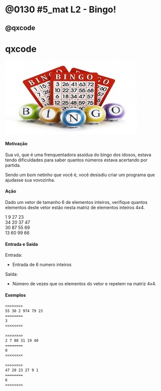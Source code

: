 # @0130 #5_mat L2 - Bingo!
## @qxcode

# qxcode

![](capa.jpg)

#### Motivação  

Sua vó, que é uma frenquentadora assídua do bingo dos idosos, estava tendo dificuldades para saber quantos números estava acertando por partida.

  

Sendo um bom netinho que você é, você desisdiu criar um programa que ajudasse sua vovozinha.

#### Ação  

Dado um vetor de tamanho 6 de elementos inteiros, verifique quantos elementos deste vetor estão nesta matriz de elementos inteiros 4x4.

1 9 27 23  
34 20 37 47  
30 87 55 69  
13 60 99 66

#### Entrada e Saída  

Entrada:

*   Entrada de 6 numero inteiros 

Saída:

*   Número de vezes que os elementos do vetor e repetem na matriz 4x4.  

#### Exemplos

```
>>>>>>>>
55 30 2 974 79 23
========
3
<<<<<<<<

>>>>>>>>
2 7 88 31 19 40
========
0
<<<<<<<<

>>>>>>>>
47 20 23 27 9 1
========
6
<<<<<<<<
```

<!---
>>>>>>>> 01
1 7 5 3 4 8
1 2 3 4
5 6 7 8
9 10 11 12
13 14 15 16
========
6
<<<<<<<<

>>>>>>>> 02
21 48 9 12 7 1
11 17 21 45
33 55 22 15
12 3 18 36
49 51 7 80
========
3
<<<<<<<<
--->